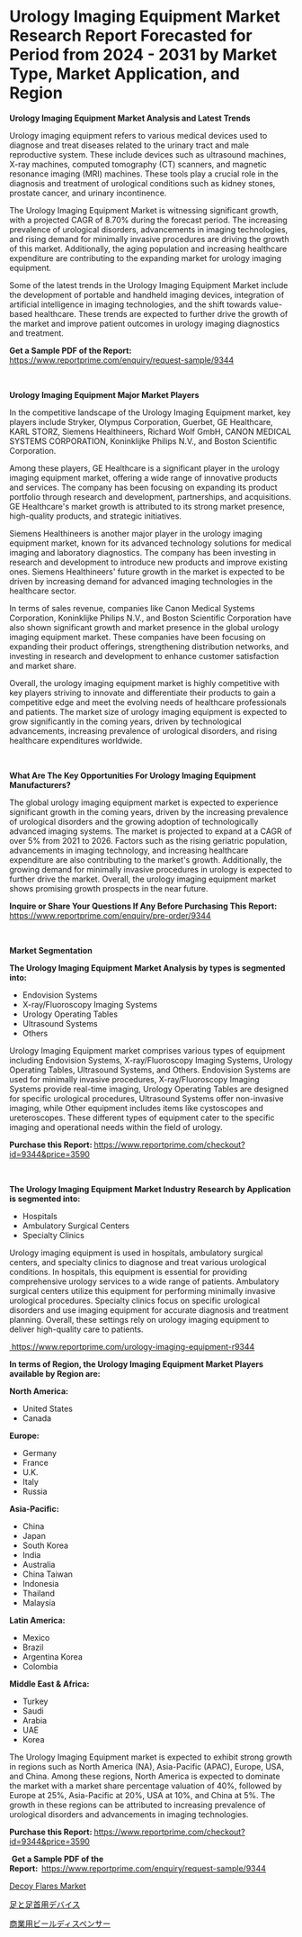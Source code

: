 <p><h1>Urology Imaging Equipment Market Research Report Forecasted for Period from 2024 -  2031 by Market Type, Market Application, and Region</h1></p><p><strong>Urology Imaging Equipment Market Analysis and Latest Trends</strong></p>
<p><p>Urology imaging equipment refers to various medical devices used to diagnose and treat diseases related to the urinary tract and male reproductive system. These include devices such as ultrasound machines, X-ray machines, computed tomography (CT) scanners, and magnetic resonance imaging (MRI) machines. These tools play a crucial role in the diagnosis and treatment of urological conditions such as kidney stones, prostate cancer, and urinary incontinence.</p><p>The Urology Imaging Equipment Market is witnessing significant growth, with a projected CAGR of 8.70% during the forecast period. The increasing prevalence of urological disorders, advancements in imaging technologies, and rising demand for minimally invasive procedures are driving the growth of this market. Additionally, the aging population and increasing healthcare expenditure are contributing to the expanding market for urology imaging equipment.</p><p>Some of the latest trends in the Urology Imaging Equipment Market include the development of portable and handheld imaging devices, integration of artificial intelligence in imaging technologies, and the shift towards value-based healthcare. These trends are expected to further drive the growth of the market and improve patient outcomes in urology imaging diagnostics and treatment.</p></p>
<p><strong>Get a Sample PDF of the Report:&nbsp;</strong> <a href="https://www.reportprime.com/enquiry/request-sample/9344">https://www.reportprime.com/enquiry/request-sample/9344</a></p>
<p>&nbsp;</p>
<p><strong>Urology Imaging Equipment Major Market Players</strong></p>
<p><p>In the competitive landscape of the Urology Imaging Equipment market, key players include Stryker, Olympus Corporation, Guerbet, GE Healthcare, KARL STORZ, Siemens Healthineers, Richard Wolf GmbH, CANON MEDICAL SYSTEMS CORPORATION, Koninklijke Philips N.V., and Boston Scientific Corporation. </p><p>Among these players, GE Healthcare is a significant player in the urology imaging equipment market, offering a wide range of innovative products and services. The company has been focusing on expanding its product portfolio through research and development, partnerships, and acquisitions. GE Healthcare's market growth is attributed to its strong market presence, high-quality products, and strategic initiatives.</p><p>Siemens Healthineers is another major player in the urology imaging equipment market, known for its advanced technology solutions for medical imaging and laboratory diagnostics. The company has been investing in research and development to introduce new products and improve existing ones. Siemens Healthineers' future growth in the market is expected to be driven by increasing demand for advanced imaging technologies in the healthcare sector.</p><p>In terms of sales revenue, companies like Canon Medical Systems Corporation, Koninklijke Philips N.V., and Boston Scientific Corporation have also shown significant growth and market presence in the global urology imaging equipment market. These companies have been focusing on expanding their product offerings, strengthening distribution networks, and investing in research and development to enhance customer satisfaction and market share.</p><p>Overall, the urology imaging equipment market is highly competitive with key players striving to innovate and differentiate their products to gain a competitive edge and meet the evolving needs of healthcare professionals and patients. The market size of urology imaging equipment is expected to grow significantly in the coming years, driven by technological advancements, increasing prevalence of urological disorders, and rising healthcare expenditures worldwide.</p></p>
<p>&nbsp;</p>
<p><strong>What Are The Key Opportunities For Urology Imaging Equipment Manufacturers?</strong></p>
<p><p>The global urology imaging equipment market is expected to experience significant growth in the coming years, driven by the increasing prevalence of urological disorders and the growing adoption of technologically advanced imaging systems. The market is projected to expand at a CAGR of over 5% from 2021 to 2026. Factors such as the rising geriatric population, advancements in imaging technology, and increasing healthcare expenditure are also contributing to the market's growth. Additionally, the growing demand for minimally invasive procedures in urology is expected to further drive the market. Overall, the urology imaging equipment market shows promising growth prospects in the near future.</p></p>
<p><strong>Inquire or Share Your Questions If Any Before Purchasing This Report:</strong> <a href="https://www.reportprime.com/enquiry/pre-order/9344">https://www.reportprime.com/enquiry/pre-order/9344</a></p>
<p>&nbsp;</p>
<p><strong>Market Segmentation</strong></p>
<p><strong>The Urology Imaging Equipment Market Analysis by types is segmented into:</strong></p>
<p><ul><li>Endovision Systems</li><li>X-ray/Fluoroscopy Imaging Systems</li><li>Urology Operating Tables</li><li>Ultrasound Systems</li><li>Others</li></ul></p>
<p><p>Urology Imaging Equipment market comprises various types of equipment including Endovision Systems, X-ray/Fluoroscopy Imaging Systems, Urology Operating Tables, Ultrasound Systems, and Others. Endovision Systems are used for minimally invasive procedures, X-ray/Fluoroscopy Imaging Systems provide real-time imaging, Urology Operating Tables are designed for specific urological procedures, Ultrasound Systems offer non-invasive imaging, while Other equipment includes items like cystoscopes and ureteroscopes. These different types of equipment cater to the specific imaging and operational needs within the field of urology.</p></p>
<p><strong>Purchase this Report:&nbsp;</strong><a href="https://www.reportprime.com/checkout?id=9344&price=3590">https://www.reportprime.com/checkout?id=9344&price=3590</a></p>
<p>&nbsp;</p>
<p><strong>The Urology Imaging Equipment Market Industry Research by Application is segmented into:</strong></p>
<p><ul><li>Hospitals</li><li>Ambulatory Surgical Centers</li><li>Specialty Clinics</li></ul></p>
<p><p>Urology imaging equipment is used in hospitals, ambulatory surgical centers, and specialty clinics to diagnose and treat various urological conditions. In hospitals, this equipment is essential for providing comprehensive urology services to a wide range of patients. Ambulatory surgical centers utilize this equipment for performing minimally invasive urological procedures. Specialty clinics focus on specific urological disorders and use imaging equipment for accurate diagnosis and treatment planning. Overall, these settings rely on urology imaging equipment to deliver high-quality care to patients.</p></p>
<p><a href="https://www.reportprime.com/urology-imaging-equipment-r9344">&nbsp;https://www.reportprime.com/urology-imaging-equipment-r9344</a></p>
<p><strong>In terms of Region, the Urology Imaging Equipment Market Players available by Region are:</strong></p>
<p>
    <p> <strong> North America: </strong>
        <ul>
            <li>United States</li>
            <li>Canada</li>
        </ul>
        </p> 
    <p> <strong> Europe: </strong>
        <ul>
            <li>Germany</li>
            <li>France</li>
            <li>U.K.</li>
            <li>Italy</li>
            <li>Russia</li>
        </ul>
        </p> 
    <p> <strong> Asia-Pacific: </strong>
        <ul>
            <li>China</li>
            <li>Japan</li>
            <li>South Korea</li>
            <li>India</li>
            <li>Australia</li>
            <li>China Taiwan</li>
            <li>Indonesia</li>
            <li>Thailand</li>
            <li>Malaysia</li>
        </ul>
        </p> 
    <p> <strong> Latin America: </strong>
        <ul>
            <li>Mexico</li>
            <li>Brazil</li>
            <li>Argentina Korea</li>
            <li>Colombia</li>
        </ul>
        </p> 
    <p> <strong> Middle East & Africa: </strong>
        <ul>
            <li>Turkey</li>
            <li>Saudi</li>
            <li>Arabia</li>
            <li>UAE</li>
            <li>Korea</li>
        </ul>
    </p>
    </p>
<p><p>The Urology Imaging Equipment market is expected to exhibit strong growth in regions such as North America (NA), Asia-Pacific (APAC), Europe, USA, and China. Among these regions, North America is expected to dominate the market with a market share percentage valuation of 40%, followed by Europe at 25%, Asia-Pacific at 20%, USA at 10%, and China at 5%. The growth in these regions can be attributed to increasing prevalence of urological disorders and advancements in imaging technologies.</p></p>
<p><strong>Purchase this Report: </strong><a href="https://www.reportprime.com/checkout?id=9344&price=3590">https://www.reportprime.com/checkout?id=9344&price=3590</a></p>
<p>&nbsp;<strong>Get a Sample PDF of the Report:&nbsp;&nbsp;</strong><a href="https://www.reportprime.com/enquiry/request-sample/9344">https://www.reportprime.com/enquiry/request-sample/9344</a></p>
<p><strong></strong></p>
<p><p><a href="https://glittery-fuchsia-86a.notion.site/Decoy-Flares-Market-Exploring-Market-Share-Market-Trends-and-Future-Growth-a6a10bf5e1b146d8bce051dafe51ebd5">Decoy Flares Market</a></p><p><a href="https://medium.com/@elenorkiehn/%E8%B6%B3%E3%81%A8%E8%B6%B3%E9%A6%96%E3%81%AE%E3%83%87%E3%83%90%E3%82%A4%E3%82%B9%E5%B8%82%E5%A0%B4%E8%A6%8F%E6%A8%A1-%E5%B8%82%E5%A0%B4%E5%B1%95%E6%9C%9B%E3%81%A8%E5%B8%82%E5%A0%B4%E4%BA%88%E6%B8%AC-2024%E5%B9%B4%E3%81%8B%E3%82%892031%E5%B9%B4-3af4a2c22f3d">足と足首用デバイス</a></p><p><a href="https://medium.com/@elenorkiehn/%E5%95%86%E6%A5%AD%E3%83%93%E3%83%BC%E3%83%AB%E3%83%87%E3%82%A3%E3%82%B9%E3%83%9A%E3%83%B3%E3%82%B5%E3%83%BC%E5%B8%82%E5%A0%B4%E5%A0%B1%E5%91%8A%E6%9B%B8%E3%81%AF-%E3%81%93%E3%81%AE%E5%B8%82%E5%A0%B4%E3%81%AE%E6%9C%80%E6%96%B0%E3%83%88%E3%83%AC%E3%83%B3%E3%83%89%E3%81%A8%E6%88%90%E9%95%B7%E6%A9%9F%E4%BC%9A%E3%82%92%E6%98%8E%E3%82%89%E3%81%8B%E3%81%AB%E3%81%97%E3%81%A6%E3%81%84%E3%81%BE%E3%81%99-8d9936d5d85f">商業用ビールディスペンサー</a></p></p>